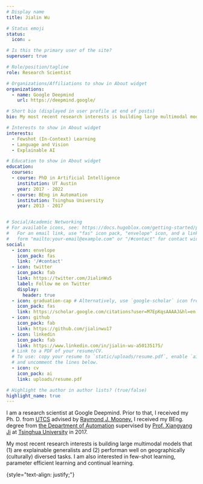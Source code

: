 ```yaml
---
# Display name
title: Jialin Wu 

# Status emoji
status:
  icon: ☕️

# Is this the primary user of the site?
superuser: true

# Role/position/tagline
role: Research Scientist

# Organizations/Affiliations to show in About widget
organizations:
  - name: Google Deepmind
    url: https://deepmind.google/

# Short bio (displayed in user profile at end of posts)
bio: My most recent research interests is building large multimodal models that (1) are explainable generalists and (2) performan well on geographically (culturally) diversed tasks.

# Interests to show in About widget
interests:
  - Fewshot (In-Context) Learning
  - Language and Vision
  - Explainable AI

# Education to show in About widget
education:
  courses:
  - course: PhD in Artificial Intelligence
    institution: UT Austin
    year: 2017 - 2022
  - course: BEng in Automation
    institution: Tsinghua University
    year: 2013 - 2017


# Social/Academic Networking
# For available icons, see: https://docs.hugoblox.com/getting-started/page-builder/#icons
#   For an email link, use "fas" icon pack, "envelope" icon, and a link in the
#   form "mailto:your-email@example.com" or "/#contact" for contact widget.
social:
  - icon: envelope
    icon_pack: fas
    link: '/#contact'
  - icon: twitter
    icon_pack: fab
    link: https://twitter.com/JialinWu5
    label: Follow me on Twitter
    display:
      header: true
  - icon: graduation-cap # Alternatively, use `google-scholar` icon from `ai` icon pack
    icon_pack: fas
    link: https://scholar.google.com/citations?user=M7EpKqsAAAAJ&hl=en
  - icon: github
    icon_pack: fab
    link: https://github.com/jialinwu17
  - icon: linkedin
    icon_pack: fab
    link: https://www.linkedin.com/in/jialin-wu-a50135175/
  # Link to a PDF of your resume/CV.
  # To use: copy your resume to `static/uploads/resume.pdf`, enable `ai` icons in `params.yaml`,
  # and uncomment the lines below.
  - icon: cv
    icon_pack: ai
    link: uploads/resume.pdf

# Highlight the author in author lists? (true/false)
highlight_name: true
---
```


I am a research scientist at Google Deepmind. Prior to that, I received my Ph. D. from <a href = "https://www.cs.utexas.edu/">UTCS</a> advised by <a href = "https://www.cs.utexas.edu/~mooney/">Raymond J. Mooney.</a>
 I received my BEng. degree from <a href = "http://www.au.tsinghua.edu.cn/"> the Department of Automation</a> supervised by <a href = "http://media.au.tsinghua.edu.cn/xiangyangji.html"> Prof. Xiangyang Ji</a> at <a href = "http://www.tsinghua.edu.cn/publish/then/index.html"> Tsinghua University</a> in 2017. 

My most recent research interests is building large multimodal models that (1) are explainable generalists and (2) performan well on geographically (culturally) diversed tasks. I am also interested in few-shot learning, parameter efficient learning and continual learning. 

{style="text-align: justify;"}
